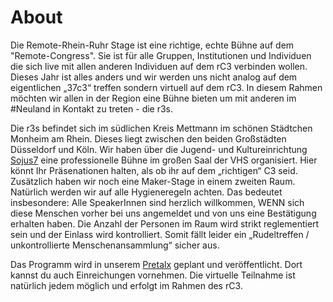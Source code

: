 # About 
Die Remote-Rhein-Ruhr Stage ist eine richtige, echte Bühne auf dem "Remote-Congress". Sie ist für alle Gruppen, Institutionen und Individuen die sich live mit allen anderen Individuen auf dem rC3 verbinden wollen. Dieses Jahr ist alles anders und wir werden uns nicht analog auf dem eigentlichen „37c3“ treffen sondern virtuell auf dem rC3. In diesem Rahmen möchten wir allen in der Region eine Bühne bieten um mit anderen im #Neuland in Kontakt zu treten - die r3s.

Die r3s befindet sich im südlichen Kreis Mettmann im schönen Städtchen Monheim am Rhein. Dieses liegt zwischen den beiden Großstädten Düsseldorf und Köln.
Wir haben über die Jugend- und Kultureinrichtung [Sojus7](https://www.sojus.de) eine professionelle Bühne im großen Saal der VHS organisiert. Hier könnt Ihr Präsenationen halten, als ob ihr auf dem „richtigen“ C3 seid. Zusätzlich haben wir noch eine Maker-Stage in einem zweiten Raum.
Natürlich werden wir auf alle Hygieneregeln achten. Das bedeutet insbesondere: Alle SpeakerInnen sind herzlich willkommen, WENN sich diese Menschen vorher bei uns angemeldet und von uns eine Bestätigung erhalten haben. Die Anzahl der Personen im Raum wird strikt reglementiert sein und der Einlass wird kontrolliert. Somit fällt leider ein „Rudeltreffen / unkontrollierte Menschenansammlung“ sicher aus. 

Das Programm wird in unserem [Pretalx](https://pretalx.r3s.nrw/r3s/) geplant und veröffentlicht. Dort kannst du auch Einreichungen vornehmen. Die virtuelle Teilnahme ist natürlich jedem möglich und erfolgt im Rahmen des rC3.

